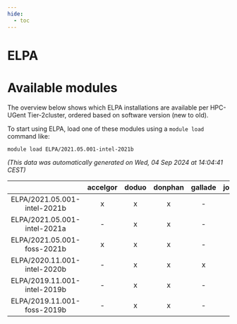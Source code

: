 ```yaml
---
hide:
  - toc
---
```


ELPA
====

# Available modules


The overview below shows which ELPA installations are available per HPC-UGent Tier-2cluster, ordered based on software version (new to old).

To start using ELPA, load one of these modules using a `module load` command like:

```shell
module load ELPA/2021.05.001-intel-2021b
```

*(This data was automatically generated on Wed, 04 Sep 2024 at 14:04:41 CEST)*  

| |accelgor|doduo|donphan|gallade|joltik|shinx|skitty|
| :---: | :---: | :---: | :---: | :---: | :---: | :---: | :---: |
|ELPA/2021.05.001-intel-2021b|x|x|x|-|x|-|x|
|ELPA/2021.05.001-intel-2021a|-|x|x|-|x|-|x|
|ELPA/2021.05.001-foss-2021b|x|x|x|-|x|-|x|
|ELPA/2020.11.001-intel-2020b|-|x|x|x|x|-|x|
|ELPA/2019.11.001-intel-2019b|-|x|x|-|x|-|x|
|ELPA/2019.11.001-foss-2019b|-|x|x|-|x|-|x|
